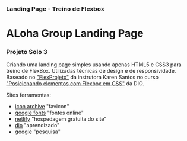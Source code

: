 ### Landing Page - Treino de Flexbox

# ALoha Group Landing Page

### Projeto Solo 3

Criando uma landing page simples usando apenas HTML5 e CSS3 para treino de FlexBox.
Utilizadas técnicas de design e de responsividade. Baseado no  ["FlexProjeto"](https://gitlab.com/karensantos/project-flexbox-dio/-/tree/master/flex-projeto) da instrutora Karen Santos no curso ["Posicionando elementos com Flexbox em CSS"](https://web.dio.me/course/posicionando-elementos-com-flexbox-em-css/learning/f57d916b-8140-4f98-ac1a-a86f1e6088ca?back=/track/philips-fullstack-developer&tab=undefined&moduleId=undefined) da DIO.

Sites ferramentas:
- [icon archive](https://iconarchive.com/) "favicon"
- [google fonts](fonts.google.com) "fontes online"
- [netlify](netlify.com) "hospedagem gratuita do site"
- [dio](web.dio.me) "aprendizado"
- [google](google.com) "pesquisa"

